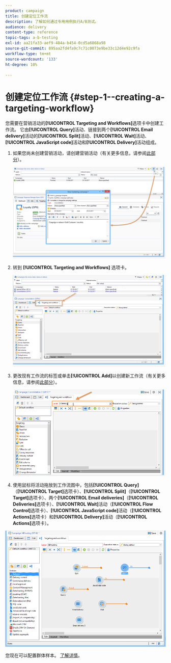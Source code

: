 ```yaml
---
product: campaign
title: 创建定位工作流
description: 了解如何通过专用用例执行A/B测试。
audience: delivery
content-type: reference
topic-tags: a-b-testing
exl-id: aa21fa33-aef9-484a-b454-0cd5a6868a98
source-git-commit: 895aa2fd4fa9c7c71c0073e9be33c12d4e92c9fa
workflow-type: tm+mt
source-wordcount: '133'
ht-degree: 10%

---
```


# 创建定位工作流 {#step-1--creating-a-targeting-workflow}

您需要在营销活动的&#x200B;**[!UICONTROL Targeting and Workflows]**&#x200B;选项卡中创建工作流。 它由&#x200B;**[!UICONTROL Query]**&#x200B;活动、链接到两个&#x200B;**[!UICONTROL Email delivery]**&#x200B;活动的&#x200B;**[!UICONTROL Split]**&#x200B;活动、**[!UICONTROL Wait]**&#x200B;活动、**[!UICONTROL JavaScript code]**&#x200B;活动和&#x200B;**[!UICONTROL Delivery]**&#x200B;活动组成。

1. 如果您尚未创建营销活动，请创建营销活动（有关更多信息，请参阅[此部分](../../campaign/using/setting-up-marketing-campaigns.md#creating-a-campaign)）。

   ![](assets/use_case_abtesting_targetwkfl_001.png)

1. 转到 **[!UICONTROL Targeting and Workflows]** 选项卡。

   ![](assets/use_case_abtesting_targetwkfl_002.png)

1. 更改现有工作流的标签或单击&#x200B;**[!UICONTROL Add]**&#x200B;以创建新工作流（有关更多信息，请参阅[此部分](../../campaign/using/marketing-campaign-deliveries.md#selecting-the-target-population)）。

   ![](assets/use_case_abtesting_targetwkfl_003.png)

1. 使用鼠标将活动拖放到工作流图中，包括&#x200B;**[!UICONTROL Query]**（**[!UICONTROL Target]**&#x200B;选项卡）、**[!UICONTROL Split]**（**[!UICONTROL Target]**&#x200B;选项卡）、两个&#x200B;**[!UICONTROL Email deliveries]**（**[!UICONTROL Deliveries]**&#x200B;选项卡）、**[!UICONTROL Wait]**&#x200B;活动（**[!UICONTROL Flow Control]**&#x200B;选项卡）、**[!UICONTROL JavaScript code]**&#x200B;活动（**[!UICONTROL Actions]**&#x200B;选项卡）和&#x200B;**[!UICONTROL Delivery]**&#x200B;活动（**[!UICONTROL Actions]**&#x200B;选项卡）。

![](assets/use_case_abtesting_targetwkfl_004.png)

您现在可以配置群体样本。 [了解详情](a-b-testing-uc-population-samples.md)。
